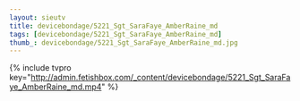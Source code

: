 ```yaml
--- 
layout: sieutv
title: devicebondage/5221_Sgt_SaraFaye_AmberRaine_md
tags: [devicebondage/5221_Sgt_SaraFaye_AmberRaine_md]
thumb_: devicebondage/5221_Sgt_SaraFaye_AmberRaine_md.jpg
---
```

{% include tvpro key="http://admin.fetishbox.com/_content/devicebondage/5221_Sgt_SaraFaye_AmberRaine_md.mp4" %} 
